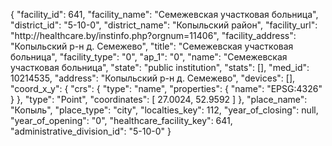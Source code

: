 {
    "facility_id": 641,
    "facility_name": "Семежевская участковая больница",
    "district_id": "5-10-0",
    "district_name": "Копыльский район",
    "facility_url": "http:\/\/healthcare.by\/instinfo.php?orgnum=11406",
    "facility_address": "Копыльский р-н д. Семежево",
    "title": "Семежевская участковая больница",
    "facility_type": "0",
    "ap_1": "0",
    "name": "Семежевская участковая больница",
    "state": "public institution",
    "stats": [],
    "med_id": 10214535,
    "address": "Копыльский р-н д. Семежево",
    "devices": [],
    "coord_x_y": {
        "crs": {
            "type": "name",
            "properties": {
                "name": "EPSG:4326"
            }
        },
        "type": "Point",
        "coordinates": [
            27.0024,
            52.9592
        ]
    },
    "place_name": "Копыль",
    "place_type": "city",
    "localties_key": 112,
    "year_of_closing": null,
    "year_of_opening": "0",
    "healthcare_facility_key": 641,
    "administrative_division_id": "5-10-0"
}